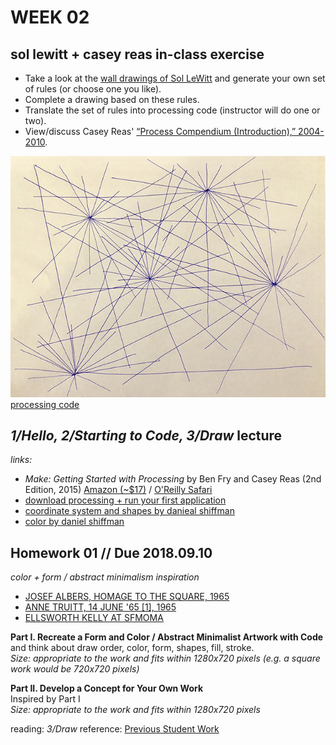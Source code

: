 # WEEK 02

## sol lewitt + casey reas in-class exercise
- Take a look at the [wall drawings of Sol LeWitt](https://massmoca.org/sol-lewitt/) and generate your own set of rules (or choose one you like).  
- Complete a drawing based on these rules.  
- Translate the set of rules into processing code (instructor will do one or two).
- View/discuss Casey Reas' [“Process Compendium (Introduction),” 2004-2010](https://vimeo.com/39078622).  


![sol lewitt in-class sketch](https://github.com/johnbcarpenter/USC_IML288/blob/master/CODE/WEEK02/sol_lewitt_exercise/IMG_7302.jpg)  
[processing code](https://github.com/johnbcarpenter/USC_IML288/tree/master/CODE/WEEK02/sol_lewitt_exercise/sol_lewitt_exercise.pde)  

## _1/Hello, 2/Starting to Code, 3/Draw_ lecture
_links:_
- _Make: Getting Started with Processing_ by Ben Fry and Casey Reas (2nd Edition, 2015) [Amazon (~$17)](http://www.amazon.com/dp/1457187086) / [O'Reilly Safari](http://shop.oreilly.com/product/0636920031406.do)  
- [download processing + run your first application](https://processing.org/tutorials/gettingstarted/)  
- [coordinate system and shapes by danieal shiffman](https://www.processing.org/tutorials/drawing)  
- [color by daniel shiffman](https://www.processing.org/tutorials/color)  

## Homework 01 // Due 2018.09.10
_color + form / abstract minimalism inspiration_  
- [JOSEF ALBERS, HOMAGE TO THE SQUARE, 1965](http://www.albersfoundation.org/art/josef-albers/paintings/homages-to-the-square/index/)  
- [ANNE TRUITT, 14 JUNE '65 [1], 1965](https://www.matthewmarks.com/new-york/exhibitions/2015-09-11_anne-truitt-in-japan/works-in-exhibition/)  
- [ELLSWORTH KELLY AT SFMOMA](https://www.sfmoma.org/artist/Ellsworth_Kelly)

**Part I. Recreate a Form and Color / Abstract Minimalist Artwork with Code**  
and think about draw order, color, form, shapes, fill, stroke.    
_Size: appropriate to the work and fits within 1280x720 pixels (e.g. a square work would be 720x720 pixels)_  

**Part II. Develop a Concept for Your Own Work**  
Inspired by Part I  
_Size: appropriate to the work and fits within 1280x720 pixels_  

reading: _3/Draw_ 
reference: [Previous Student Work](https://github.com/johnbcarpenter/USC_IML288/blob/master/HOMEWORK.md)
